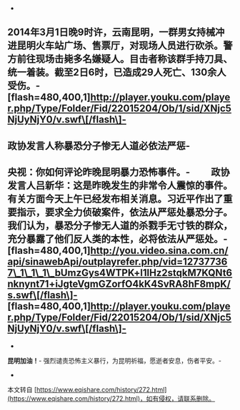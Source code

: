 -
2014年3月1日晚9时许，云南昆明，一群男女持械冲进昆明火车站广场、售票厅，对现场人员进行砍杀。警方前往现场击毙多名嫌疑人。目击者称该群手持刀具、统一着装。截至2日6时，已造成29人死亡、130余人受伤。-
\[flash=480,400,1\]http://player.youku.com/player.php/Type/Folder/Fid/22015204/Ob/1/sid/XNjc5NjUyNjY0/v.swf\[/flash\]-
-
**政协发言人称暴恐分子惨无人道必依法严惩**-
-
 央视：你如何评论昨晚昆明暴力恐怖事件。-
　　政协发言人吕新华：这是昨晚发生的非常令人震惊的事件。有关方面今天上午已经发布相关消息。习近平作出了重要指示，要求全力侦破案件，依法从严惩处暴恐分子。我们认为，暴恐分子惨无人道的杀戮手无寸铁的群众，充分暴露了他们反人类的本性，必将依法从严惩处。-
\[flash=480,400,1\]http://you.video.sina.com.cn/api/sinawebApi/outplayrefer.php/vid=127377367\_1\_1\_1\_bUmzGys4WTPK+l1lHz2stqkM7KQNt6nknynt71+iJgteVgmGZorfO4kK4SvRA8hF8mpK/s.swf\[/flash\]-
\[flash=480,400,1\]http://player.youku.com/player.php/Type/Folder/Fid/22015204/Ob/1/sid/XNjc5NjUyNjY0/v.swf\[/flash\]-
-
-
**昆明加油！**-
强烈谴责恐怖主义暴行，为昆明祈福，愿逝者安息，伤者平安。-

-

本文转自 [https://www.eqishare.com/history/272.html](https://www.eqishare.com/history/272.html)，如有侵权，请联系删除。